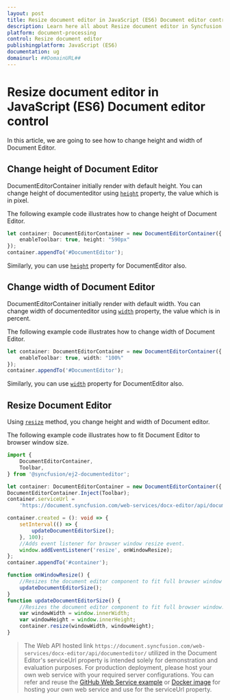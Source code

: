 ```yaml
---
layout: post
title: Resize document editor in JavaScript (ES6) Document editor control | Syncfusion
description: Learn here all about Resize document editor in Syncfusion JavaScript (ES6) Document editor control of Syncfusion Essential JS 2 and more.
platform: document-processing
control: Resize document editor 
publishingplatform: JavaScript (ES6)
documentation: ug
domainurl: ##DomainURL##
---
```


# Resize document editor in JavaScript (ES6) Document editor control

In this article, we are going to see how to change height and width of Document Editor.

## Change height of Document Editor

DocumentEditorContainer initially render with default height. You can change height of documenteditor using [`height`](https://ej2.syncfusion.com/documentation/api/document-editor-container/documentEditorContainerModel#height) property, the value which is in pixel.

The following example code illustrates how to change height of Document Editor.

```ts
let container: DocumentEditorContainer = new DocumentEditorContainer({
    enableToolbar: true, height: "590px"
});
container.appendTo('#DocumentEditor');
```

Similarly, you can use [`height`](https://ej2.syncfusion.com/documentation/api/document-editor#height) property for DocumentEditor also.

## Change width of Document Editor

DocumentEditorContainer initially render with default width. You can change width of documenteditor using [`width`](https://ej2.syncfusion.com/documentation/api/document-editor-container/documentEditorContainerModel#width) property, the value which is in percent.

The following example code illustrates how to change width of Document Editor.

```ts
let container: DocumentEditorContainer = new DocumentEditorContainer({
    enableToolbar: true, width: "100%"
});
container.appendTo('#DocumentEditor');
```

Similarly, you can use [`width`](https://ej2.syncfusion.com/documentation/api/document-editor#width) property for DocumentEditor also.

## Resize Document Editor

Using [`resize`](https://ej2.syncfusion.com/documentation/api/document-editor-container#resize) method, you change height and width of Document editor.

The following example code illustrates how to fit Document Editor to browser window size.

```ts
import {
    DocumentEditorContainer,
    Toolbar,
} from '@syncfusion/ej2-documenteditor';

let container: DocumentEditorContainer = new DocumentEditorContainer({ enableToolbar: true, height: '590px' });
DocumentEditorContainer.Inject(Toolbar);
container.serviceUrl =
    'https://document.syncfusion.com/web-services/docx-editor/api/documenteditor/';

container.created = (): void => {
    setInterval(() => {
        updateDocumentEditorSize();
    }, 100);
    //Adds event listener for browser window resize event.
    window.addEventListener('resize', onWindowResize);
};
container.appendTo('#container');

function onWindowResize() {
    //Resizes the document editor component to fit full browser window automatically whenever the browser resized.
    updateDocumentEditorSize();
}
function updateDocumentEditorSize() {
    //Resizes the document editor component to fit full browser window.
    var windowWidth = window.innerWidth;
    var windowHeight = window.innerHeight;
    container.resize(windowWidth, windowHeight);
}
```

> The Web API hosted link `https://document.syncfusion.com/web-services/docx-editor/api/documenteditor/` utilized in the Document Editor's serviceUrl property is intended solely for demonstration and evaluation purposes. For production deployment, please host your own web service with your required server configurations. You can refer and reuse the [GitHub Web Service example](https://github.com/SyncfusionExamples/EJ2-DocumentEditor-WebServices) or [Docker image](https://hub.docker.com/r/syncfusion/word-processor-server) for hosting your own web service and use for the serviceUrl property.